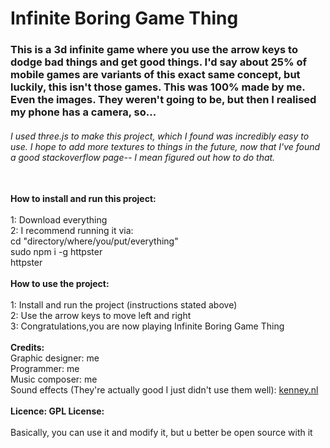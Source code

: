 <h1>Infinite Boring Game Thing</h1>

<h3>This is a 3d infinite game where you use the arrow keys to dodge bad things and get good things. I'd say about 25% of mobile games are variants of this exact same concept, but luckily, this isn't those games. This was 100% made by me. Even the images. They weren't going to be, but then I realised my phone has a camera, so...</h3>
<h6>I used three.js to make this project, which I found was incredibly easy to use. I hope to add more textures to things in the future, now that I've found a good stackoverflow page-- I mean figured out how to do that.</h6>
<br>
<strong>How to install and run this project:</strong><br>
<br>
1: Download everything<br>
2: I recommend running it via:<br>
   cd "directory/where/you/put/everything"<br>
   sudo npm i -g httpster<br>
   httpster<br>
<br>
<strong>How to use the project:</strong><br>
<br>
1: Install and run the project (instructions stated above)<br>
2: Use the arrow keys to move left and right<br>
3: Congratulations,you are now playing Infinite Boring Game Thing<br>
<br>
<strong>Credits:</strong><br>
   Graphic designer: me<br>
   Programmer: me<br>
   Music composer: me<br>
   Sound effects (They're actually good I just didn't use them well): <a href="https://kenney.nl/">kenney.nl</a><br>
<br>
<strong>Licence: GPL License:</strong><br>
<br>
Basically, you can use it and modify it, but u better be open source with it
